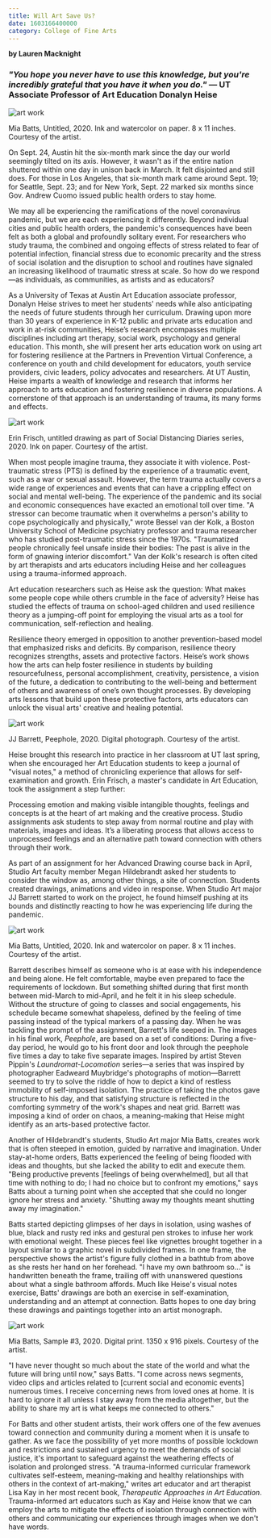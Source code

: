```yaml
--- 
title: Will Art Save Us?
date: 1603166400000
category: College of Fine Arts
---
```


**by Lauren Macknight**

### _"You hope you never have to use this knowledge, but you're incredibly grateful that you have it when you do."_ — UT Associate Professor of Art Education Donalyn Heise

  

![art work](http://research.utexas.edu/showcase/assets/js/fileman/Uploads/mia_batts_drawing2.jpg)

Mia Batts, Untitled, 2020. Ink and watercolor on paper. 8 x 11 inches. Courtesy of the artist.

On Sept. 24, Austin hit the six-month mark since the day our world seemingly tilted on its axis. However, it wasn't as if the entire nation shuttered within one day in unison back in March. It felt disjointed and still does. For those in Los Angeles, that six-month mark came around Sept. 19; for Seattle, Sept. 23; and for New York, Sept. 22 marked six months since Gov. Andrew Cuomo issued public health orders to stay home.

We may all be experiencing the ramifications of the novel coronavirus pandemic, but we are each experiencing it differently. Beyond individual cities and public health orders, the pandemic's consequences have been felt as both a global and profoundly solitary event. For researchers who study trauma, the combined and ongoing effects of stress related to fear of potential infection, financial stress due to economic precarity and the stress of social isolation and the disruption to school and routines have signaled an increasing likelihood of traumatic stress at scale. So how do we respond—as individuals, as communities, as artists and as educators?

As a University of Texas at Austin Art Education associate professor, Donalyn Heise strives to meet her students' needs while also anticipating the needs of future students through her curriculum. Drawing upon more than 30 years of experience in K-12 public and private arts education and work in at-risk communities, Heise’s research encompasses multiple disciplines including art therapy, social work, psychology and general education. This month, she will present her arts education work on using art for fostering resilience at the Partners in Prevention Virtual Conference, a conference on youth and child development for educators, youth service providers, civic leaders, policy advocates and researchers. At UT Austin, Heise imparts a wealth of knowledge and research that informs her approach to arts education and fostering resilience in diverse populations. A cornerstone of that approach is an understanding of trauma, its many forms and effects.

![art work](http://research.utexas.edu/showcase/assets/js/fileman/Uploads/erin_frisch_drawing.jpg)

Erin Frisch, untitled drawing as part of Social Distancing Diaries series, 2020. Ink on paper. Courtesy of the artist.

When most people imagine trauma, they associate it with violence. Post-traumatic stress (PTS) is defined by the experience of a traumatic event, such as a war or sexual assault. However, the term trauma actually covers a wide range of experiences and events that can have a crippling effect on social and mental well-being. The experience of the pandemic and its social and economic consequences have exacted an emotional toll over time. "A stressor can become traumatic when it overwhelms a person's ability to cope psychologically and physically," wrote Bessel van der Kolk, a Boston University School of Medicine psychiatry professor and trauma researcher who has studied post-traumatic stress since the 1970s. "Traumatized people chronically feel unsafe inside their bodies: The past is alive in the form of gnawing interior discomfort." Van der Kolk's research is often cited by art therapists and arts educators including Heise and her colleagues using a trauma-informed approach.

Art education researchers such as Heise ask the question: What makes some people cope while others crumble in the face of adversity? Heise has studied the effects of trauma on school-aged children and used resilience theory as a jumping-off point for employing the visual arts as a tool for communication, self-reflection and healing.

Resilience theory emerged in opposition to another prevention-based model that emphasized risks and deficits. By comparison, resilience theory recognizes strengths, assets and protective factors. Heise’s work shows how the arts can help foster resilience in students by building resourcefulness, personal accomplishment, creativity, persistence, a vision of the future, a dedication to contributing to the well-being and betterment of others and awareness of one’s own thought processes. By developing arts lessons that build upon these protective factors, arts educators can unlock the visual arts' creative and healing potential.

![art work](http://research.utexas.edu/showcase/assets/js/fileman/Uploads/jj_barrett_peephole.jpg)

JJ Barrett, Peephole, 2020. Digital photograph. Courtesy of the artist.

Heise brought this research into practice in her classroom at UT last spring, when she encouraged her Art Education students to keep a journal of "visual notes," a method of chronicling experience that allows for self-examination and growth. Erin Frisch, a master's candidate in Art Education, took the assignment a step further:

Processing emotion and making visible intangible thoughts, feelings and concepts is at the heart of art making and the creative process. Studio assignments ask students to step away from normal routine and play with materials, images and ideas. It’s a liberating process that allows access to unprocessed feelings and an alternative path toward connection with others through their work.

As part of an assignment for her Advanced Drawing course back in April, Studio Art faculty member Megan Hildebrandt asked her students to consider the window as, among other things, a site of connection. Students created drawings, animations and video in response. When Studio Art major JJ Barrett started to work on the project, he found himself pushing at its bounds and distinctly reacting to how he was experiencing life during the pandemic.

![art work](http://research.utexas.edu/showcase/assets/js/fileman/Uploads/20200406_124029.jpg)

Mia Batts, Untitled, 2020. Ink and watercolor on paper. 8 x 11 inches. Courtesy of the artist.

Barrett describes himself as someone who is at ease with his independence and being alone. He felt comfortable, maybe even prepared to face the requirements of lockdown. But something shifted during that first month between mid-March to mid-April, and he felt it in his sleep schedule. Without the structure of going to classes and social engagements, his schedule became somewhat shapeless, defined by the feeling of time passing instead of the typical markers of a passing day. When he was tackling the prompt of the assignment, Barrett's life seeped in. The images in his final work, _Peephole_, are based on a set of conditions: During a five-day period, he would go to his front door and look through the peephole five times a day to take five separate images. Inspired by artist Steven Pippin's _Laundromat-Locomotion_ series—a series that was inspired by photographer Eadweard Muybridge's photographs of motion—Barrett seemed to try to solve the riddle of how to depict a kind of restless immobility of self-imposed isolation. The practice of taking the photos gave structure to his day, and that satisfying structure is reflected in the comforting symmetry of the work's shapes and neat grid. Barrett was imposing a kind of order on chaos, a meaning-making that Heise might identify as an arts-based protective factor.

Another of Hildebrandt's students, Studio Art major Mia Batts, creates work that is often steeped in emotion, guided by narrative and imagination. Under stay-at-home orders, Batts experienced the feeling of being flooded with ideas and thoughts, but she lacked the ability to edit and execute them. "Being productive prevents \[feelings of being overwhelmed\], but all that time with nothing to do; I had no choice but to confront my emotions," says Batts about a turning point when she accepted that she could no longer ignore her stress and anxiety. "Shutting away my thoughts meant shutting away my imagination."

Batts started depicting glimpses of her days in isolation, using washes of blue, black and rusty red inks and gestural pen strokes to infuse her work with emotional weight. These pieces feel like vignettes brought together in a layout similar to a graphic novel in subdivided frames. In one frame, the perspective shows the artist's figure fully clothed in a bathtub from above as she rests her hand on her forehead. "I have my own bathroom so…" is handwritten beneath the frame, trailing off with unanswered questions about what a single bathroom affords. Much like Heise's visual notes exercise, Batts' drawings are both an exercise in self-examination, understanding and an attempt at connection. Batts hopes to one day bring these drawings and paintings together into an artist monograph.

![art work](http://research.utexas.edu/showcase/assets/js/fileman/Uploads/sample_3.png)

Mia Batts, Sample #3, 2020. Digital print. 1350 x 916 pixels. Courtesy of the artist.

"I have never thought so much about the state of the world and what the future will bring until now," says Batts. "I come across news segments, video clips and articles related to \[current social and economic events\] numerous times. I receive concerning news from loved ones at home. It is hard to ignore it all unless I stay away from the media altogether, but the ability to share my art is what keeps me connected to others."

For Batts and other student artists, their work offers one of the few avenues toward connection and community during a moment when it is unsafe to gather. As we face the possibility of yet more months of possible lockdown and restrictions and sustained urgency to meet the demands of social justice, it's important to safeguard against the weathering effects of isolation and prolonged stress. "A trauma-informed curricular framework cultivates self-esteem, meaning-making and healthy relationships with others in the context of art-making," writes art educator and art therapist Lisa Kay in her most recent book, _Therapeutic Approaches in Art Education_. Trauma-informed art educators such as Kay and Heise know that we can employ the arts to mitigate the effects of isolation through connection with others and communicating our experiences through images when we don't have words.